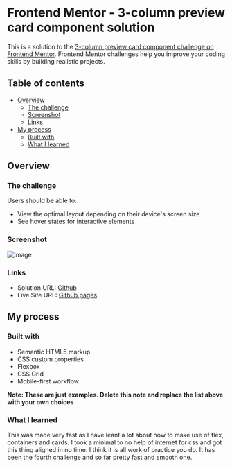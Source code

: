 # Frontend Mentor - 3-column preview card component solution

This is a solution to the [3-column preview card component challenge on Frontend Mentor](https://www.frontendmentor.io/challenges/3column-preview-card-component-pH92eAR2-). Frontend Mentor challenges help you improve your coding skills by building realistic projects. 

## Table of contents

- [Overview](#overview)
  - [The challenge](#the-challenge)
  - [Screenshot](#screenshot)
  - [Links](#links)
- [My process](#my-process)
  - [Built with](#built-with)
  - [What I learned](#what-i-learned)

## Overview

### The challenge

Users should be able to:

- View the optimal layout depending on their device's screen size
- See hover states for interactive elements

### Screenshot
![image](https://github.com/Prajwaljain20/Frontend-Mentor-3-column-card/assets/76695932/269b5381-7662-4453-bc6c-996aa6232151)

### Links

- Solution URL: [Github](https://github.com/Prajwaljain20/Frontend-Mentor-3-column-card)
- Live Site URL: [Github pages](https://prajwaljain20.github.io/Frontend-Mentor-3-column-card/)

## My process

### Built with

- Semantic HTML5 markup
- CSS custom properties
- Flexbox
- CSS Grid
- Mobile-first workflow

**Note: These are just examples. Delete this note and replace the list above with your own choices**

### What I learned

This was made very fast as I have leant a lot about how to make use of flex, containers and cards.
I took a minimal to no help of internet for css and got this thing aligned in no time.
I think it is all work of practice you do. It has been the fourth challenge and so far pretty fast and smooth one.
